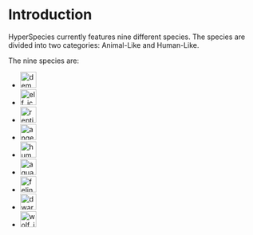 # Introduction

HyperSpecies currently features nine different species.
The species are divided into two categories: Animal-Like and Human-Like.

The nine species are:
- <img src="icon_demon.png" alt="demon_icon" width="32" style="inline" title="Demon Icon"/> <a href="Demon.md"/>
- <img src="icon_elf.png" alt="elf_icon" width="32" style="inline" title="Elf Icon"/> <a href="Elf.md"/>
- <img src="icon_reptile.png" alt="reptile_icon" width="32" style="inline" title="Reptile Icon"/> <a href="Reptile.md"/>
- <img src="icon_angel.png" alt="angel_icon" width="32" style="inline" title="Angel Icon"/> <a href="Angel.md"/>
- <img src="icon_human.png" alt="human_icon" width="32" style="inline" title="Human Icon"/> <a href="Human.md"/>
- <img src="icon_aquatilia.png" alt="aquatilia_icon" width="32" style="inline" title="Aquatilia Icon"/> <a href="Aquatilia.md"/>
- <img src="icon_feline.png" alt="feline_icon" width="32" style="inline" title="Feline Icon"/> <a href="Feline.md"/>
- <img src="icon_dwarf.png" alt="dwarf_icon" width="32" style="inline" title="Dwarf Icon"/> <a href="Dwarf.md"/>
- <img src="icon_wolf.png" alt="wolf_icon" width="32" style="inline" title="Wolf Icon"/> <a href="Wolf.md"/>